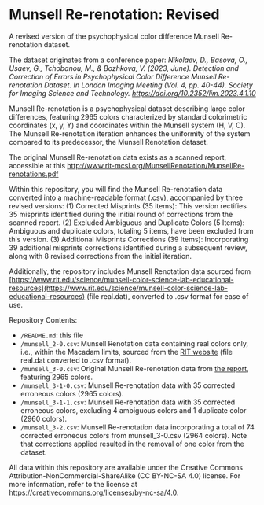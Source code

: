 # Munsell Re-renotation: Revised
A revised version of the psychophysical color difference Munsell Re-renotation dataset.

The dataset originates from a conference paper:
*Nikolaev, D., Basova, O., Usaev, G., Tchobanou, M., & Bozhkova, V. (2023, June). Detection and Correction of Errors in Psychophysical Color Difference Munsell Re-renotation Dataset. In London Imaging Meeting (Vol. 4, pp. 40-44). Society for Imaging Science and Technology. https://doi.org/10.2352/lim.2023.4.1.10*

Munsell Re-renotation is a psychophysical dataset describing large color differences, featuring 2965 colors characterized by standard colorimetric coordinates (x, y, Y) and coordinates within the Munsell system (H, V, C). 
The Munsell Re-renotation iteration enhances the uniformity of the system compared to its predecessor, the Munsell Renotation dataset.

The original Munsell Re-renotation data exists as a scanned report, accessible at this  http://www.rit-mcsl.org/MunsellRenotation/MunsellRe-renotations.pdf 

Within this repository, you will find the Munsell Re-renotation data converted into a machine-readable format (.csv), accompanied by three revised versions:
(1) Corrected Misprints (35 items): This version rectifies 35 misprints identified during the initial round of corrections from the scanned report.
(2) Excluded Ambiguous and Duplicate Colors (5 Items): Ambiguous and duplicate colors, totaling 5 items, have been excluded from this version.
(3) Additional Misprints Corrections (39 Items): Incorporating 39 additional misprints corrections identified during a subsequent review, along with 8 revised corrections from the initial iteration.

Additionally, the repository includes Munsell Renotation data sourced from [https://www.rit.edu/science/munsell-color-science-lab-educational-resources](https://www.rit.edu/science/munsell-color-science-lab-educational-resources) (file real.dat), converted to .csv format for ease of use.

Repository Contents:
- `/README.md`: this file
- `/munsell_2-0.csv`: Munsell Renotation data containing real colors only, i.e., within the Macadam limits, sourced from the [RIT website](https://www.rit.edu/science/munsell-color-science-lab-educational-resources) (file real.dat converted to .csv format).
- `/munsell_3-0.csv`: Original Munsell Re-renotation data from [the report](http://web.archive.org/web/20210901124224/http://www.rit-mcsl.org/MunsellRenotation/MunsellRe-renotations.pdf), featuring 2965 colors.
- `/munsell_3-1-0.csv`: Munsell Re-renotation data with 35 corrected erroneous colors (2965 colors).
- `/munsell_3-1-1.csv`: Munsell Re-renotation data with 35 corrected erroneous colors, excluding 4 ambiguous colors and 1 duplicate color (2960 colors).
- `/munsell_3-2.csv`: Munsell Re-renotation data incorporating a total of 74 corrected erroneous colors from munsell_3-0.csv (2964 colors). Note that corrections applied resulted in the removal of one color from the dataset.

All data within this repository are available under the Creative Commons Attribution-NonCommercial-ShareAlike (CC BY-NC-SA 4.0) license. For more information, refer to the license at https://creativecommons.org/licenses/by-nc-sa/4.0.
